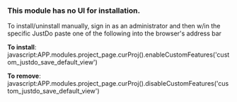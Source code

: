 ### This module has no UI for installation.

To install/uninstall manually, sign in as an administrator and then w/in the specific JustDo
paste one of the following into the browser's address bar

__To install__: javascript:APP.modules.project_page.curProj().enableCustomFeatures('custom_justdo_save_default_view')

__To remove__: javascript:APP.modules.project_page.curProj().disableCustomFeatures('custom_justdo_save_default_view')
